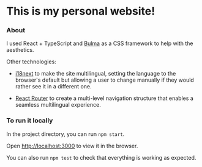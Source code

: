 # This is my personal website!

### About

I used React + TypeScript and [Bulma](https://bulma.io) as a CSS framework to help with the aesthetics.

Other technologies:

- [i18next](https://www.i18next.com) to make the site multilingual, setting the language to the browser's default but allowing a user to change manually if they would rather see it in a different one.

- [React Router](https://reactrouter.com) to create a multi-level navigation structure that enables a seamless multilingual experience.

### To run it locally

In the project directory, you can run `npm start`.

Open [http://localhost:3000](http://localhost:3000) to view it in the browser.

You can also run `npm test` to check that everything is working as expected.
